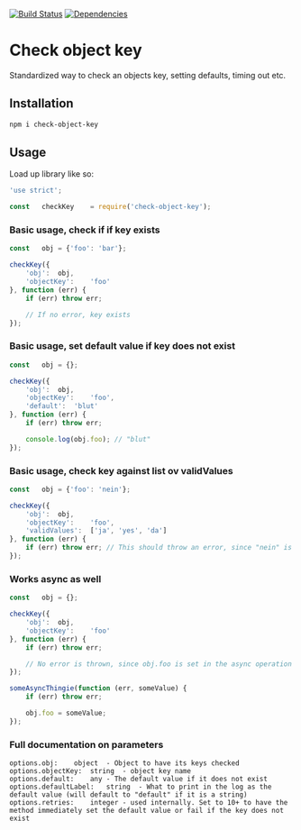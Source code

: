 [![Build Status](https://travis-ci.org/larvit/check-object-key.svg?branch=master)](https://travis-ci.org/larvit/check-object-key) [![Dependencies](https://david-dm.org/larvit/check-object-key.svg)](https://david-dm.org/larvit/check-object-key.svg)

# Check object key

Standardized way to check an objects key, setting defaults, timing out etc.

## Installation

```bash
npm i check-object-key
```

## Usage

Load up library like so:

```javascript
'use strict';

const	checkKey	= require('check-object-key');
```

### Basic usage, check if if key exists

```javascript
const	obj	= {'foo': 'bar'};

checkKey({
	'obj':	obj,
	'objectKey':	'foo'
}, function (err) {
	if (err) throw err;

	// If no error, key exists
});
```

### Basic usage, set default value if key does not exist

```javascript
const	obj	= {};

checkKey({
	'obj':	obj,
	'objectKey':	'foo',
	'default':	'blut'
}, function (err) {
	if (err) throw err;

	console.log(obj.foo); // "blut"
});
```

### Basic usage, check key against list ov validValues

```javascript
const	obj	= {'foo': 'nein'};

checkKey({
	'obj':	obj,
	'objectKey':	'foo',
	'validValues':	['ja', 'yes', 'da']
}, function (err) {
	if (err) throw err; // This should throw an error, since "nein" is not in the validValues array
});
```

### Works async as well

```javascript
const	obj	= {};

checkKey({
	'obj':	obj,
	'objectKey':	'foo'
}, function (err) {
	if (err) throw err;

	// No error is thrown, since obj.foo is set in the async operation below
});

someAsyncThingie(function (err, someValue) {
	if (err) throw err;

	obj.foo	= someValue;
});
```

### Full documentation on parameters

```
options.obj:	object	- Object to have its keys checked
options.objectKey:	string	- object key name
options.default:	any	- The default value if it does not exist
options.defaultLabel:	string	- What to print in the log as the default value (will default to "default" if it is a string)
options.retries:	integer	- used internally. Set to 10+ to have the method immediately set the default value or fail if the key does not exist
```
